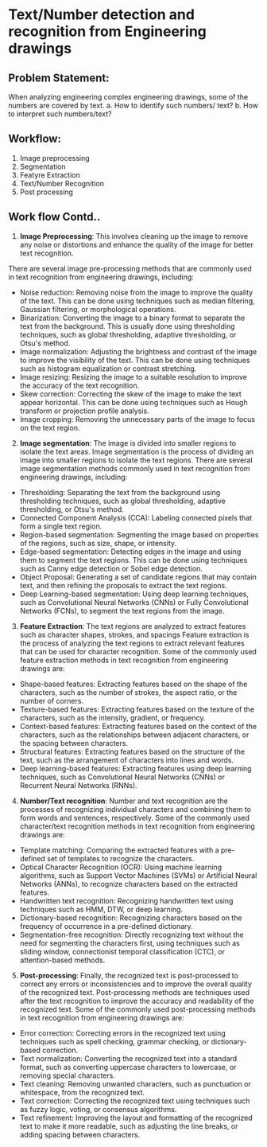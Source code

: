 # Text/Number detection and recognition from Engineering drawings

## Problem Statement:
When analyzing engineering complex engineering drawings, some of the numbers are covered by text.
  a. How to identify such numbers/ text?
  b. How to interpret such numbers/text?


## Workflow:
1. Image preprocessing
2. Segmentation
3. Featyre Extraction
4. Text/Number Recognition
5. Post processing


## Work flow Contd..
1. **Image Preprocessing**: This involves cleaning up the image to remove any noise or distortions and enhance the quality of the image for better text recognition.

There are several image pre-processing methods that are commonly used in text recognition from engineering drawings, including:
* Noise reduction: Removing noise from the image to improve the quality of the text. This can be done using techniques such as median filtering, Gaussian filtering, or morphological operations.
* Binarization: Converting the image to a binary format to separate the text from the background. This is usually done using thresholding techniques, such as global thresholding, adaptive thresholding, or Otsu's method.
* Image normalization: Adjusting the brightness and contrast of the image to improve the visibility of the text. This can be done using techniques such as histogram equalization or contrast stretching.
* Image resizing: Resizing the image to a suitable resolution to improve the accuracy of the text recognition.
* Skew correction: Correcting the skew of the image to make the text appear horizontal. This can be done using techniques such as Hough transform or projection profile analysis.
* Image cropping: Removing the unnecessary parts of the image to focus on the text region.


2. **Image segmentation**: The image is divided into smaller regions to isolate the text areas.
Image segmentation is the process of dividing an image into smaller regions to isolate the text regions. There are several image segmentation methods commonly used in text recognition from engineering drawings, including:

* Thresholding: Separating the text from the background using thresholding techniques, such as global thresholding, adaptive thresholding, or Otsu's method.
* Connected Component Analysis (CCA): Labeling connected pixels that form a single text region.
* Region-based segmentation: Segmenting the image based on properties of the regions, such as size, shape, or intensity.
* Edge-based segmentation: Detecting edges in the image and using them to segment the text regions. This can be done using techniques such as Canny edge detection or Sobel edge detection.
* Object Proposal: Generating a set of candidate regions that may contain text, and then refining the proposals to extract the text regions.
* Deep Learning-based segmentation: Using deep learning techniques, such as Convolutional Neural Networks (CNNs) or Fully Convolutional Networks (FCNs), to segment the text regions from the image.


3. **Feature Extraction**: The text regions are analyzed to extract features such as character shapes, strokes, and spacings
Feature extraction is the process of analyzing the text regions to extract relevant features that can be used for character recognition. Some of the commonly used feature extraction methods in text recognition from engineering drawings are:

* Shape-based features: Extracting features based on the shape of the characters, such as the number of strokes, the aspect ratio, or the number of corners.
* Texture-based features: Extracting features based on the texture of the characters, such as the intensity, gradient, or frequency.
* Context-based features: Extracting features based on the context of the characters, such as the relationships between adjacent characters, or the spacing between characters.
* Structural features: Extracting features based on the structure of the text, such as the arrangement of characters into lines and words.
* Deep learning-based features: Extracting features using deep learning techniques, such as Convolutional Neural Networks (CNNs) or Recurrent Neural Networks (RNNs).


4. **Number/Text recognition**: 
Number and text recognition are the processes of recognizing individual characters and combining them to form words and sentences, respectively. Some of the commonly used character/text recognition methods in text recognition from engineering drawings are:

* Template matching: Comparing the extracted features with a pre-defined set of templates to recognize the characters.
* Optical Character Recognition (OCR): Using machine learning algorithms, such as Support Vector Machines (SVMs) or Artificial Neural Networks (ANNs), to recognize characters based on the extracted features.
* Handwritten text recognition: Recognizing handwritten text using techniques such as HMM, DTW, or deep learning.
* Dictionary-based recognition: Recognizing characters based on the frequency of occurrence in a pre-defined dictionary.
* Segmentation-free recognition: Directly recognizing text without the need for segmenting the characters first, using techniques such as sliding window, connectionist temporal classification (CTC), or attention-based methods.


5. **Post-processing**: Finally, the recognized text is post-processed to correct any errors or inconsistencies and to improve the overall quality of the recognized text.
Post-processing methods are techniques used after the text recognition to improve the accuracy and readability of the recognized text. Some of the commonly used post-processing methods in text recognition from engineering drawings are:

* Error correction: Correcting errors in the recognized text using techniques such as spell checking, grammar checking, or dictionary-based correction.
* Text normalization: Converting the recognized text into a standard format, such as converting uppercase characters to lowercase, or removing special characters.
* Text cleaning: Removing unwanted characters, such as punctuation or whitespace, from the recognized text.
* Text correction: Correcting the recognized text using techniques such as fuzzy logic, voting, or consensus algorithms.
* Text refinement: Improving the layout and formatting of the recognized text to make it more readable, such as adjusting the line breaks, or adding spacing between characters.

